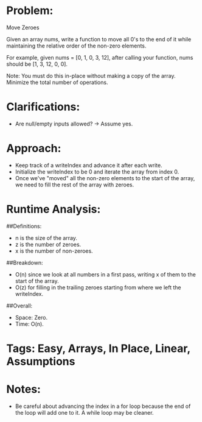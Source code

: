 # Problem:
  Move Zeroes
  
  Given an array nums, write a function to move all 0's to the end of it while maintaining the relative order of the non-zero elements.

  For example, given nums = [0, 1, 0, 3, 12], after calling your function, nums should be [1, 3, 12, 0, 0].

  Note:
  You must do this in-place without making a copy of the array.
  Minimize the total number of operations.
  
# Clarifications:
  - Are null/empty inputs allowed? -> Assume yes.

# Approach:
  - Keep track of a writeIndex and advance it after each write.
  - Initialize the writeIndex to be 0 and iterate the array from index 0.
  - Once we've "moved" all the non-zero elements to the start of the array, we need to fill the rest of the array with zeroes.

# Runtime Analysis:
##Definitions:
  - n is the size of the array.
  - z is the number of zeroes.
  - x is the number of non-zeroes.

##Breakdown:
  - O(n) since we look at all numbers in a first pass, writing x of them to the start of the array.
  - O(z) for filling in the trailing zeroes starting from where we left the writeIndex.

##Overall:
  - Space: Zero.
  - Time: O(n).

# Tags: Easy, Arrays, In Place, Linear, Assumptions

# Notes:
  - Be careful about advancing the index in a for loop because the end of the loop will add one to it.  A while loop may be cleaner.